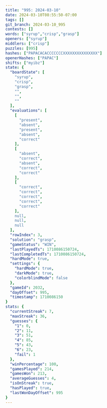 ```yaml
---
title: "995: 2024-03-10"
date: 2024-03-10T08:55:50-07:00
tags: []
git_branch: 2024-03-10_995
contests: []
words: ["syrup","crisp","grasp"]
openers: ["syrup"]
middlers: ["crisp"]
puzzles: [995]
hashes: ["PAPACACACCCCCCCXXXXXXXXXXXXXXX"]
openerHashes: ["PAPAC"]
shifts: ["myibz"]
state: {
  "boardState": [
    "syrup",
    "crisp",
    "grasp",
    "",
    "",
    ""
  ],
  "evaluations": [
    [
      "present",
      "absent",
      "present",
      "absent",
      "correct"
    ],
    [
      "absent",
      "correct",
      "absent",
      "correct",
      "correct"
    ],
    [
      "correct",
      "correct",
      "correct",
      "correct",
      "correct"
    ],
    null,
    null,
    null
  ],
  "rowIndex": 3,
  "solution": "grasp",
  "gameStatus": "WIN",
  "lastPlayedTs": 1710086150724,
  "lastCompletedTs": 1710086150724,
  "hardMode": true,
  "settings": {
    "hardMode": true,
    "darkMode": true,
    "colorblindMode": false
  },
  "gameId": 2032,
  "dayOffset": 995,
  "timestamp": 1710086150
}
stats: {
  "currentStreak": 7,
  "maxStreak": 36,
  "guesses": {
    "1": 0,
    "2": 11,
    "3": 51,
    "4": 85,
    "5": 43,
    "6": 23,
    "fail": 1
  },
  "winPercentage": 100,
  "gamesPlayed": 214,
  "gamesWon": 213,
  "averageGuesses": 4,
  "isOnStreak": true,
  "hasPlayed": true,
  "lastWonDayOffset": 995
}
---
```

<!-- more -->
